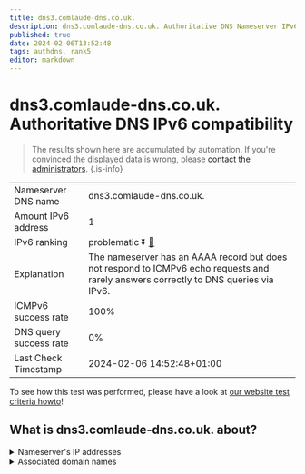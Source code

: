 ```yaml
---
title: dns3.comlaude-dns.co.uk.
description: dns3.comlaude-dns.co.uk. Authoritative DNS Nameserver IPv6 compatibility
published: true
date: 2024-02-06T13:52:48
tags: authdns, rank5
editor: markdown
---
```


# dns3.comlaude-dns.co.uk. Authoritative DNS IPv6 compatibility

> The results shown here are accumulated by automation. If you're convinced the displayed data is wrong, please [contact the administrators](/howto/chat). 
{.is-info}




|   |   |
| - | - |
| Nameserver DNS name | dns3.comlaude-dns.co.uk.
| Amount IPv6 address | 1
| IPv6 ranking | problematic :arrow_double_down: [🔗](/howto/ranking) |
| Explanation | The nameserver has an AAAA record but does not respond to ICMPv6 echo requests and rarely answers correctly to DNS queries via IPv6. |
| ICMPv6 success rate | 100%|
| DNS query success rate | 0% |
| Last Check Timestamp | 2024-02-06 14:52:48+01:00 |

To see how this test was performed, please have a look at [our website test criteria howto](/howto/testcriteria/authdns)!


## What is dns3.comlaude-dns.co.uk. about?




<details>
<summary>Nameserver's IP addresses</summary>

2620:4d:4000:6259:7:10:0:3

</details>



<details>
<summary>Associated domain names</summary>

www.lundbeck.com

</details>
